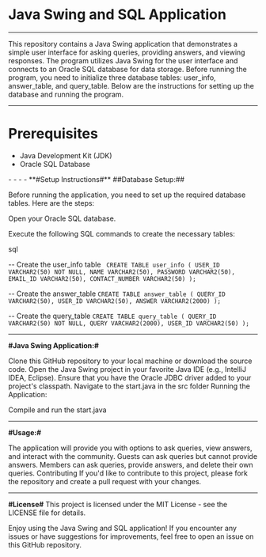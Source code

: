 Java Swing and SQL Application<a name="TOP"></a>
===================
- - - - 
This repository contains a Java Swing application that demonstrates a simple user interface for asking queries, providing answers, and viewing responses. The program utilizes Java Swing for the user interface and connects to an Oracle SQL database for data storage. Before running the program, you need to initialize three database tables: user_info, answer_table, and query_table. Below are the instructions for setting up the database and running the program.
- - - - 
# Prerequisites #
<ul>
  <li>Java Development Kit (JDK)</li>
  <li>Oracle SQL Database</li>
</ul>
- - - - 
**#Setup Instructions#**
##Database Setup:##

Before running the application, you need to set up the required database tables. Here are the steps:

Open your Oracle SQL database.

Execute the following SQL commands to create the necessary tables:

sql

-- Create the user_info table
`
CREATE TABLE user_info (
  USER_ID VARCHAR2(50) NOT NULL,
  NAME VARCHAR2(50),
  PASSWORD VARCHAR2(50),
  EMAIL_ID VARCHAR2(50),
  CONTACT_NUMBER VARCHAR2(50)
);`

-- Create the answer_table
`CREATE TABLE answer_table (
  QUERY_ID VARCHAR2(50),
  USER_ID VARCHAR2(50),
  ANSWER VARCHAR2(2000)
);`

-- Create the query_table
`CREATE TABLE query_table (
  QUERY_ID VARCHAR2(50) NOT NULL,
  QUERY VARCHAR2(2000),
  USER_ID VARCHAR2(50)
);`
- - - - 
**#Java Swing Application:#**

Clone this GitHub repository to your local machine or download the source code.
Open the Java Swing project in your favorite Java IDE (e.g., IntelliJ IDEA, Eclipse).
Ensure that you have the Oracle JDBC driver added to your project's classpath.
Navigate to the start.java in the src folder
Running the Application:

Compile and run the start.java
- - - - 
**#Usage:#**

The application will provide you with options to ask queries, view answers, and interact with the community.
Guests can ask queries but cannot provide answers.
Members can ask queries, provide answers, and delete their own queries.
Contributing
If you'd like to contribute to this project, please fork the repository and create a pull request with your changes.
- - - - 
**#License#**
This project is licensed under the MIT License - see the LICENSE file for details.

Enjoy using the Java Swing and SQL application! If you encounter any issues or have suggestions for improvements, feel free to open an issue on this GitHub repository.
